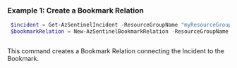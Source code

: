 ### Example 1: Create a Bookmark Relation
```powershell
 $incident = Get-AzSentinelIncident -ResourceGroupName "myResourceGroup" -WorkspaceName "myWorkspaceName" -Id "myIncidentId"
 $bookmarkRelation = New-AzSentinelBookmarkRelation -ResourceGroupName "myResourceGroup" -WorkspaceName "myWorkspaceName" -BookmarkId "myBookmarkId" -RelationName ((New-Guid).Guid) -RelatedResourceId ($incident.Id)
```
```output
```

This command creates a Bookmark Relation connecting the Incident to the Bookmark.


